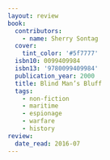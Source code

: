 ```yaml
---
layout: review
book:
  contributors:
    - name: Sherry Sontag
  cover:
    tint_color: '#5f7777'
  isbn10: 0099409984
  isbn13: '9780099409984'
  publication_year: 2000
  title: Blind Man’s Bluff
  tags:
    - non-fiction
    - maritime
    - espionage
    - warfare
    - history
review:
  date_read: 2016-07
---
```

